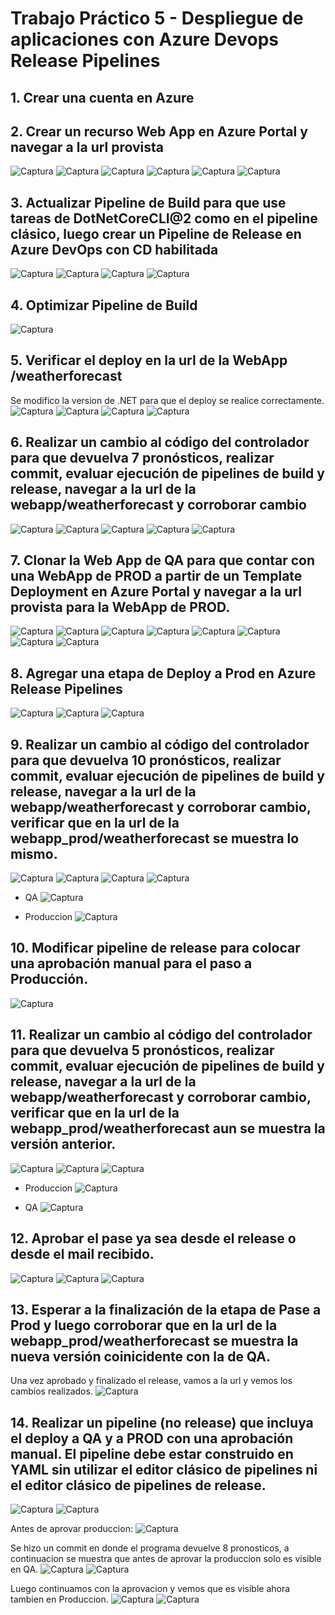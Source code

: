 # Trabajo Práctico 5 - Despliegue de aplicaciones con Azure Devops Release Pipelines

## 1\. Crear una cuenta en Azure

## 2\. Crear un recurso Web App en Azure Portal y navegar a la url provista

![Captura](imagenes/tp5-1-1.png)
![Captura](imagenes/tp5-1-2.png)
![Captura](imagenes/tp5-1-3.png)
![Captura](imagenes/tp5-1-4.png)
![Captura](imagenes/tp5-1-5.png)
![Captura](imagenes/tp5-1-6.png)

## 3\. Actualizar Pipeline de Build para que use tareas de DotNetCoreCLI@2 como en el pipeline clásico, luego crear un Pipeline de Release en Azure DevOps con CD habilitada

![Captura](imagenes/tp5-3-1.png)
![Captura](imagenes/tp5-3-2.png)
![Captura](imagenes/tp5-3-3.png)
![Captura](imagenes/tp5-3-4.png)

## 4\. Optimizar Pipeline de Build

![Captura](imagenes/tp5-4-1.png)

## 5\. Verificar el deploy en la url de la WebApp /weatherforecast

Se modifico la version de .NET para que el deploy se realice correctamente.
![Captura](imagenes/tp5-5-1.png)
![Captura](imagenes/tp5-5-2.png)
![Captura](imagenes/tp5-5-3.png)
![Captura](imagenes/tp5-5-4.png)

## 6\. Realizar un cambio al código del controlador para que devuelva 7 pronósticos, realizar commit, evaluar ejecución de pipelines de build y release, navegar a la url de la webapp/weatherforecast y corroborar cambio

![Captura](imagenes/tp5-6-1.png)
![Captura](imagenes/tp5-6-2.png)
![Captura](imagenes/tp5-6-3.png)
![Captura](imagenes/tp5-6-4.png)
![Captura](imagenes/tp5-6-5.png)

## 7\. Clonar la Web App de QA para que contar con una WebApp de PROD a partir de un Template Deployment en Azure Portal y navegar a la url provista para la WebApp de PROD.

![Captura](imagenes/tp5-7-1.png)
![Captura](imagenes/tp5-7-2.png)
![Captura](imagenes/tp5-7-3.png)
![Captura](imagenes/tp5-7-4.png)
![Captura](imagenes/tp5-7-5.png)
![Captura](imagenes/tp5-7-6.png)
![Captura](imagenes/tp5-7-8.png)
![Captura](imagenes/tp5-7-9.png)

## 8\. Agregar una etapa de Deploy a Prod en Azure Release Pipelines

![Captura](imagenes/tp5-8-1.png)
![Captura](imagenes/tp5-8-2.png)
![Captura](imagenes/tp5-8-3.png)

## 9\.  Realizar un cambio al código del controlador para que devuelva 10 pronósticos, realizar commit, evaluar ejecución de pipelines de build y release, navegar a la url de la webapp/weatherforecast y corroborar cambio, verificar que en la url de la webapp_prod/weatherforecast se muestra lo mismo.

![Captura](imagenes/tp5-9-1.png)
![Captura](imagenes/tp5-9-2.png)
![Captura](imagenes/tp5-9-3.png)
![Captura](imagenes/tp5-9-4.png)

- QA
![Captura](imagenes/tp5-9-6.png)

- Produccion
![Captura](imagenes/tp5-9-5.png)

## 10\. Modificar pipeline de release para colocar una aprobación manual para el paso a Producción.

![Captura](imagenes/tp5-10-1.png)

## 11\. Realizar un cambio al código del controlador para que devuelva 5 pronósticos, realizar commit, evaluar ejecución de pipelines de build y release, navegar a la url de la webapp/weatherforecast y corroborar cambio, verificar que en la url de la webapp_prod/weatherforecast aun se muestra la versión anterior.

![Captura](imagenes/tp5-11-1.png)
![Captura](imagenes/tp5-11-2.png)
![Captura](imagenes/tp5-11-3.png)

- Produccion
![Captura](imagenes/tp5-11-4.png)

- QA
![Captura](imagenes/tp5-11-5.png)

## 12\. Aprobar el pase ya sea desde el release o desde el mail recibido.

![Captura](imagenes/tp5-12-1.jpg)
![Captura](imagenes/tp5-12-2.png)
![Captura](imagenes/tp5-12-3.png)

## 13\. Esperar a la finalización de la etapa de Pase a Prod y luego corroborar que en la url de la webapp_prod/weatherforecast se muestra la nueva versión coinicidente con la de QA.

Una vez aprobado y finalizado el release, vamos a la url y vemos los cambios realizados.
![Captura](imagenes/tp5-13-1.png)

## 14\. Realizar un pipeline (no release) que incluya el deploy a QA y a PROD con una aprobación manual. El pipeline debe estar construido en YAML sin utilizar el editor clásico de pipelines ni el editor clásico de pipelines de release.

![Captura](imagenes/tp5-14-1.png)
![Captura](imagenes/tp5-14-2.png)

Antes de aprovar produccion:
![Captura](imagenes/tp5-14-3.png)

Se hizo un commit en donde el programa devuelve 8 pronosticos, a continuacion se muestra que antes de aprovar la produccion solo es visible en QA.
![Captura](imagenes/tp5-14-4.png)
![Captura](imagenes/tp5-14-5.png)

Luego continuamos con la aprovacion y vemos que es visible ahora tambien en Produccion.
![Captura](imagenes/tp5-14-6.png)
![Captura](imagenes/tp5-14-7.png)

